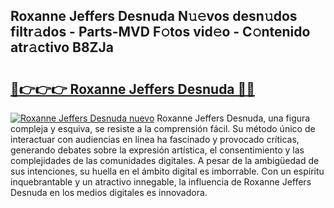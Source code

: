 ## Roxanne Jeffers Desnuda N𝚞𝚎vos desn𝚞dos filtr𝚊dos - Parts-MVD F𝚘tos vid𝚎o - C𝚘ntenido atr𝚊ctivo B8ZJa

# <h2><a href="http://mb12oac.tromn.icu/?c=Roxanne+Jeffers+Desnuda">🔗👉👉👉 Roxanne Jeffers Desnuda 🔗🔗</a></h2>

[![Roxanne Jeffers Desnuda nuevo](https://i.imgur.com/pEAQMta.gif)](http://mb12oac.tromn.icu/?c=Roxanne+Jeffers+Desnuda)
Roxanne Jeffers Desnuda, una figura compleja y esquiva, se resiste a la comprensión fácil. Su método único de interactuar con audiencias en línea ha fascinado y provocado críticas, generando debates sobre la expresión artística, el consentimiento y las complejidades de las comunidades digitales. A pesar de la ambigüedad de sus intenciones, su huella en el ámbito digital es imborrable. Con un espíritu inquebrantable y un atractivo innegable, la influencia de Roxanne Jeffers Desnuda en los medios digitales es innovadora.

